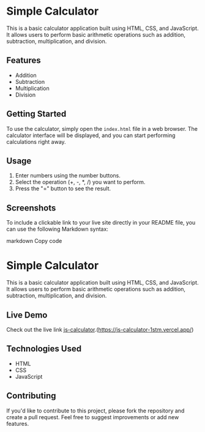 # Simple Calculator

This is a basic calculator application built using HTML, CSS, and JavaScript. It allows users to perform basic arithmetic operations such as addition, subtraction, multiplication, and division.

## Features

- Addition
- Subtraction
- Multiplication
- Division

## Getting Started

To use the calculator, simply open the `index.html` file in a web browser. The calculator interface will be displayed, and you can start performing calculations right away.

## Usage

1. Enter numbers using the number buttons.
2. Select the operation (+, -, \*, /) you want to perform.
3. Press the "=" button to see the result.

## Screenshots

To include a clickable link to your live site directly in your README file, you can use the following Markdown syntax:

markdown
Copy code

# Simple Calculator

This is a basic calculator application built using HTML, CSS, and JavaScript. It allows users to perform basic arithmetic operations such as addition, subtraction, multiplication, and division.

## Live Demo

Check out the live link [js-calculator](https://yourusername.github.io/repositoryname).(https://js-calculator-1stm.vercel.app/)

## Technologies Used

- HTML
- CSS
- JavaScript

## Contributing

If you'd like to contribute to this project, please fork the repository and create a pull request. Feel free to suggest improvements or add new features.
